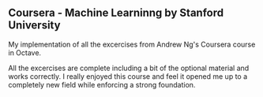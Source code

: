 <h2>Coursera - Machine Learninng by Stanford University</h2>

My implementation of all the excercises from Andrew Ng's Coursera course in Octave.

All the excercises are complete including a bit of the optional material and works correctly.
I really enjoyed this course and feel it opened me up to a completely new field while enforcing a strong foundation.
